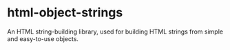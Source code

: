 # html-object-strings

An HTML string-building library, used for building HTML strings from simple and easy-to-use objects.
